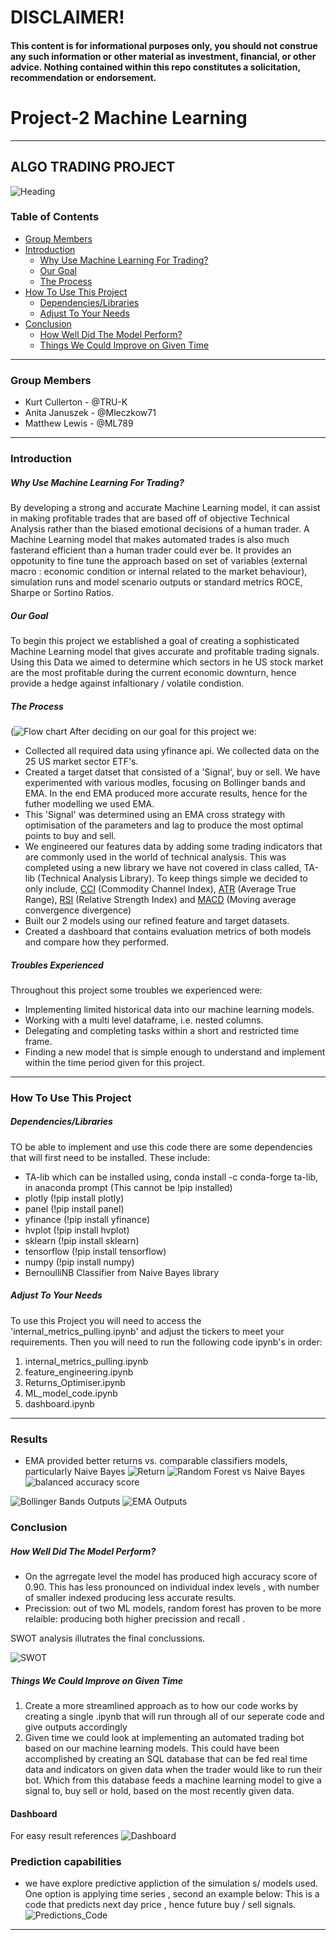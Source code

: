 # **DISCLAIMER!**
#### **This content is for informational purposes only, you should not construe any such information or other material as investment, financial, or other advice. Nothing contained within this repo constitutes a solicitation, recommendation or endorsement.**
# Project-2 Machine Learning

---
## ALGO TRADING PROJECT
![Heading](https://user-images.githubusercontent.com/101629699/178955542-78f4b763-140f-4d06-b07b-a26e7bac8d18.PNG)
### Table of Contents
- [Group Members](#Group-Members)
- [Introduction](#Introduction)
    * [Why Use Machine Learning For Trading?](#Why-Use-Machine-Learning-For-Trading?)
    * [Our Goal](#Our-Goal)
    * [The Process](#The-Process)
- [How To Use This Project](#How-To-Use-This-Project)
   * [Dependencies/Libraries](#Dependencies/Libraries)
   * [Adjust To Your Needs](#Adjust-To-Your-Needs)
- [Conclusion](#Conclusion)
   * [How Well Did The Model Perform?](#How-Well-Did-The-Model-Perform?)
   * [Things We Could Improve on Given Time](#Things-We-Could-Improve-on-Given-Time)
---
### Group Members
 - Kurt Cullerton - @TRU-K
 - Anita Januszek - @Mleczkow71
 - Matthew Lewis - @ML789

---

### Introduction
##### Why Use Machine Learning For Trading?
By developing a strong and accurate Machine Learning model, it can assist in making profitable trades that are based off of objective Technical Analysis rather than the biased emotional decisions of a human trader. A Machine Learning model that makes automated trades is also much fasterand efficient than a human trader could ever be. It provides an oppotunity to fine tune the approach based on set of variables (external macro : economic condition or internal related to the market behaviour), simulation runs and model scenario outputs or standard metrics ROCE, Sharpe or Sortino Ratios. 
##### Our Goal
To begin this project we established a goal of creating a sophisticated Machine Learning model that gives accurate and profitable trading signals. Using this Data we aimed to determine which sectors in he US stock market are the most profitable during the current economic downturn, hence provide a hedge against infaltionary / volatile condistion. 
##### The Process
(![Flow chart](https://raw.githubusercontent.com/TRU-K/Project-2/main/Images/Updated_Flow_chart.png)
After deciding on our goal for this project we:
 - Collected all required data using yfinance api. We collected data on the 25 US market sector ETF's.
 - Created a target datset that consisted of a 'Signal', buy or sell. We have experimented with various modles, focusing on Bollinger bands and EMA. In the end EMA produced more accurate results, hence for the futher modelling we used EMA. 
 - This 'Signal' was determined using an EMA cross strategy with optimisation of the parameters and lag to produce the most optimal points to buy and sell.
 - We engineered our features data by adding some trading indicators that are commonly used in the world of technical analysis. This was completed using a new library we have not covered in class called, TA-lib (Technical Analysis Library). To keep things simple we decided to only include, [CCI](https://www.investopedia.com/terms/c/commoditychannelindex.asp) (Commodity Channel Index), [ATR](https://www.investopedia.com/terms/a/atr.asp#:~:text=The%20average%20true%20range%20(ATR)%20is%20a%20market%20volatility%20indicator,to%20all%20types%20of%20securities.) (Average True Range), [RSI](https://www.investopedia.com/terms/r/rsi.asp) (Relative Strength Index) and [MACD](https://www.investopedia.com/terms/m/macd.asp) (Moving average convergence divergence)
 - Built our 2 models using our refined feature and target datasets.
 - Created a dashboard that contains evaluation metrics of both models and compare how they performed.
##### Troubles Experienced
Throughout this project some troubles we experienced were:
 - Implementing limited historical data into our machine learning models.
 - Working with a multi level dataframe, i.e. nested columns.
 - Delegating and completing tasks within a short and restricted time frame.
 - Finding a new model that is simple enough to understand and implement within the time period given for this project.

---

### How To Use This Project
##### Dependencies/Libraries
TO be able to implement and use this code there are some dependencies that will first need  to be installed. These include:
 - TA-lib which can be installed using, conda install -c conda-forge ta-lib, in anaconda prompt (This cannot be !pip installed)
 - plotly (!pip install plotly)
 - panel (!pip install panel)
 - yfinance (!pip install yfinance)
 - hvplot (!pip install hvplot)
 - sklearn (!pip install sklearn)
 - tensorflow (!pip install tensorflow)
 - numpy (!pip install numpy)
 - BernoulliNB Classifier from Naive Bayes library
##### Adjust To Your Needs
To use this Project you will need to access the 'internal_metrics_pulling.ipynb' and adjust the tickers to meet your requirements. Then you will need to run the following code ipynb's in order:
1. internal_metrics_pulling.ipynb
2. feature_engineering.ipynb
3. Returns_Optimiser.ipynb
4. ML_model_code.ipynb
6. dashboard.ipynb

---
### Results 
- EMA provided better returns vs. comparable classifiers models, particularly Naive Bayes
![Return](https://user-images.githubusercontent.com/101629699/178720888-69370567-40cf-4855-8427-a4a1285f09a3.png)
![Random Forest vs Naive Bayes](https://user-images.githubusercontent.com/101629699/178721232-2533883d-93cb-4e5c-9cc9-32b18bd8d12a.png)
![balanced accuracy score](https://user-images.githubusercontent.com/101629699/178723281-15b31a2b-8cac-4e73-a957-143d13844226.png)

![Bollinger Bands Outputs](https://user-images.githubusercontent.com/101629699/178721808-2917b2a2-3e9b-490c-a816-90efd45e6cdf.PNG)
![EMA Outputs](https://user-images.githubusercontent.com/101629699/178722062-5441fc0d-b2c4-4d92-9e1f-ac1a996a741c.PNG)

### Conclusion
##### How Well Did The Model Perform?
- On the agrregate level the model has produced high accuracy score of 0.90. This has less pronounced on individual index levels , with number of smaller indexed producing less accurate results. 
- Precission: out of two ML models, random forest has proven to be more relaible: producing both higher precission  and recall .

SWOT analysis illutrates the final conclussions. 

![SWOT](https://user-images.githubusercontent.com/101629699/178719336-e83d8c7c-b034-4ad9-85a4-4857d6218555.PNG)


##### Things We Could Improve on Given Time
1. Create a more streamlined approach as to how our code works by creating a single .ipynb that will run through all of our seperate code and give outputs accordingly
2. Given time we could look at implementing an automated trading bot based on our machine learning models. This could have been accomplished by creating an SQL database that can be fed real time data and indicators on given data when the trader would like to run their bot. Which from this database feeds a machine learning model to give a signal to, buy sell or hold, based on the most recently given data.

#### Dashboard 
For easy result references
![Dashboard](https://user-images.githubusercontent.com/101629699/178955890-327e94a5-da16-44a5-b6ec-3ebfbb97b2e9.PNG)

### Prediction capabilities
- we have explore predictive appliction of the simulation s/ models used. 
One option is applying time series , second an example below: 
This is a code that predicts next day price , hence future buy / sell signals. 
![Predictions_Code](https://user-images.githubusercontent.com/101629699/178956333-7cd55ea0-cbd8-43af-9958-b3ac81e07c76.PNG)

---
